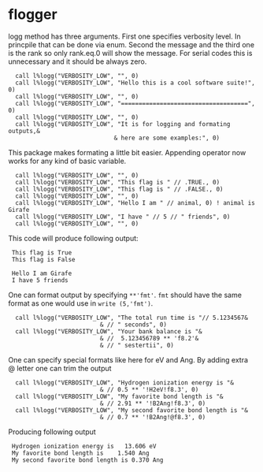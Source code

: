 # flogger
  

logg method has three arguments. First one specifies verbosity level.
In princpile that can be done via enum. Second the message and the third one
is the rank so only rank.eq.0 will show the message. For serial codes this
is unnecessary and it should be always zero.

```
  call l%logg("VERBOSITY_LOW", "", 0)
  call l%logg("VERBOSITY_LOW", "Hello this is a cool software suite!", 0)
  call l%logg("VERBOSITY_LOW", "", 0)
  call l%logg("VERBOSITY_LOW", "====================================", 0)
  call l%logg("VERBOSITY_LOW", "", 0)
  call l%logg("VERBOSITY_LOW", "It is for logging and formating outputs,&
                              & here are some examples:", 0)
```

This package makes formating a little bit easier. Appending operator now works for any kind of basic variable.

```
  call l%logg("VERBOSITY_LOW", "", 0)
  call l%logg("VERBOSITY_LOW", "This flag is " // .TRUE., 0)
  call l%logg("VERBOSITY_LOW", "This flag is " // .FALSE., 0)
  call l%logg("VERBOSITY_LOW", "", 0)
  call l%logg("VERBOSITY_LOW", "Hello I am " // animal, 0) ! animal is Girafe
  call l%logg("VERBOSITY_LOW", "I have " // 5 // " friends", 0)
  call l%logg("VERBOSITY_LOW", "", 0)
```

This code will produce following output:

```
 This flag is True
 This flag is False
 
 Hello I am Girafe
 I have 5 friends
```

One can format output by specifying `**'fmt'`. `fmt` should have the same format as one would use in `write (5,'fmt')`.

```
  call l%logg("VERBOSITY_LOW", "The total run time is "// 5.1234567&
                          & // " seconds", 0)
  call l%logg("VERBOSITY_LOW", "Your bank balance is "&
                          & //  5.123456789 ** 'f8.2'&
                          & // " sestertii", 0)
```

One can specify special formats like here for eV and Ang. By adding extra @ letter one can trim the output

```
  call l%logg("VERBOSITY_LOW", "Hydrogen ionization energy is "&
                          & // 0.5 ** '!H2eV!f8.3', 0)
  call l%logg("VERBOSITY_LOW", "My favorite bond length is "&
                          & // 2.91 ** '!B2Ang!f8.3', 0)
  call l%logg("VERBOSITY_LOW", "My second favorite bond length is "&
                          & // 0.7 ** '!B2Ang!@f8.3', 0)
```

Producing following output

```
 Hydrogen ionization energy is   13.606 eV
 My favorite bond length is    1.540 Ang
 My second favorite bond length is 0.370 Ang
```



